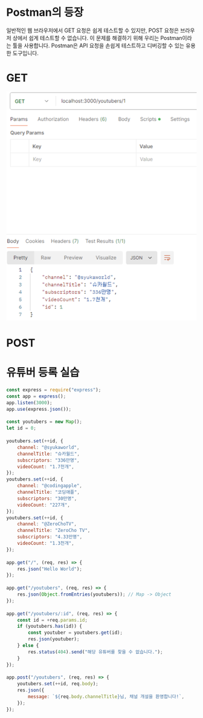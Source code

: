 # Postman의 등장

일반적인 웹 브라우저에서 GET 요청은 쉽게 테스트할 수 있지만, POST 요청은 브라우저 상에서 쉽게 테스트할 수 없습니다. 이 문제를 해결하기 위해 우리는 Postman이라는 툴을 사용합니다. Postman은 API 요청을 손쉽게 테스트하고 디버깅할 수 있는 유용한 도구입니다.

# GET
![alt text](images/1.png)
# POST

# 유튜버 등록 실습

~~~javascript
const express = require("express");
const app = express();
app.listen(3000);
app.use(express.json());

const youtubers = new Map();
let id = 0;

youtubers.set(++id, {
    channel: "@syukaworld",
    channelTitle: "슈카월드",
    subscriptors: "336만명",
    videoCount: "1.7천개",
});
youtubers.set(++id, {
    channel: "@codingapple",
    channelTitle: "코딩애플",
    subscriptors: "30만명",
    videoCount: "227개",
});
youtubers.set(++id, {
    channel: "@ZeroChoTV",
    channelTitle: "ZeroCho TV",
    subscriptors: "4.33만명",
    videoCount: "1.3천개",
});

app.get("/", (req, res) => {
    res.json("Hello World");
});

app.get("/youtubers", (req, res) => {
    res.json(Object.fromEntries(youtubers)); // Map -> Object
});

app.get("/youtubers/:id", (req, res) => {
    const id = +req.params.id;
    if (youtubers.has(id)) {
        const youtuber = youtubers.get(id);
        res.json(youtuber);
    } else {
        res.status(404).send("해당 유튜버를 찾을 수 없습니다.");
    }
});

app.post("/youtubers", (req, res) => {
    youtubers.set(++id, req.body);
    res.json({
        message: `${req.body.channelTitle}님, 채널 개설을 환영합니다!`,
    });
});
~~~
